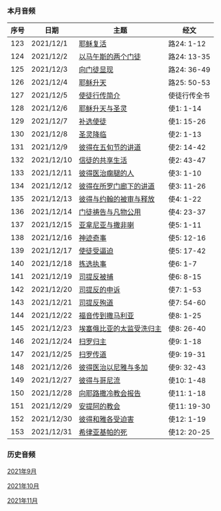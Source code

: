 
### 本月音频

|序号|日期|主题|经文|
|---|----|---|---|
|123|2021/12/1|[耶稣复活](https://carmelbible.sgp1.digitaloceanspaces.com/202112/Luke123.mp3)|路24: 1-12|
|124|2021/12/2|[以马午斯的两个门徒](https://carmelbible.sgp1.digitaloceanspaces.com/202112/Luke124.mp3)|路24: 13-35|
|125|2021/12/3|[向门徒显现](https://carmelbible.sgp1.digitaloceanspaces.com/202112/Luke125.mp3)|路24: 36-49|
|126|2021/12/4|[耶稣升天](https://carmelbible.sgp1.digitaloceanspaces.com/202112/Luke126.mp3)|路25: 50-53|
|127|2021/12/5|[使徒行传简介](https://carmelbible.sgp1.digitaloceanspaces.com/202112/Luke127.mp3)|使徒行传全书|
|128|2021/12/6|[耶稣升天与圣灵](https://carmelbible.sgp1.digitaloceanspaces.com/202112/Luke128.mp3)|使1: 1-14|
|129|2021/12/7|[补选使徒](https://carmelbible.sgp1.digitaloceanspaces.com/202112/Luke129.mp3)|使1: 15-26|
|130|2021/12/8|[圣灵降临](https://carmelbible.sgp1.digitaloceanspaces.com/202112/Luke130.mp3)|使2: 1-13|
|131|2021/12/9|[彼得在五旬节的讲道](https://carmelbible.sgp1.digitaloceanspaces.com/202112/Luke131.mp3)|使2: 14-42|
|132|2021/12/10|[信徒的共享生活](https://carmelbible.sgp1.digitaloceanspaces.com/202112/Luke132.mp3)|使2: 43-47|
|133|2021/12/11|[彼得医治瘸腿的人](https://carmelbible.sgp1.digitaloceanspaces.com/202112/Luke133.mp3)|使3: 1-10|
|134|2021/12/12|[彼得在所罗门廊下的讲道](https://carmelbible.sgp1.digitaloceanspaces.com/202112/Luke134.mp3)|使3: 11-26|
|135|2021/12/13|[彼得与约翰的被审与释放](#)|使4: 1-22|
|136|2021/12/14|[门徒祷告与凡物公用](#)|使4: 23-37|
|137|2021/12/15|[亚拿尼亚与撒非喇](#)|使5: 1-11|
|138|2021/12/16|[神迹奇事](#)|使5: 12-16|
|139|2021/12/17|[使徒受逼迫](#)|使5: 17-42|
|140|2021/12/18|[拣选执事](#)|使6: 1-7|
|141|2021/12/19|[司提反被捕](#)|使6: 8-15|
|142|2021/12/20|[司提反的申诉](#)|使7: 1-53|
|143|2021/12/21|[司提反殉道](#)|使7: 54-60|
|144|2021/12/22|[福音传到撒马利亚](#)|使8: 1-25|
|145|2021/12/23|[埃塞俄比亚的太监受洗归主](#)|使8: 26-40|
|146|2021/12/24|[扫罗归主](#)|使9: 1-18|
|147|2021/12/25|[扫罗传道](#)|使9: 19-31|
|148|2021/12/26|[彼得医治以尼雅与多加](#)|使9: 32-43|
|149|2021/12/27|[彼得与哥尼流](#)|使10: 1-48|
|150|2021/12/28|[向耶路撒冷教会报告](#)|使11: 1-18|
|151|2021/12/29|[安提阿的教会](#)|使11: 19-30|
|152|2021/12/30|[彼得和雅各受迫害](#)|使12: 1-19|
|153|2021/12/31|[希律亚基帕的死](#)|使12: 20-25|

### 历史音频

[2021年9月](202109)

[2021年10月](202110)

[2021年11月](202111)
